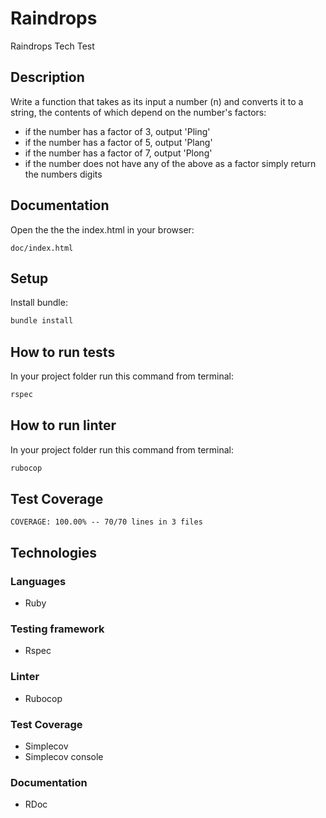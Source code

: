 # Raindrops

Raindrops Tech Test

## Description
Write a function that takes as its input a number (n) and converts it to a string, the contents of which depend on the number's factors:
- if the number has a factor of 3, output 'Pling'
- if the number has a factor of 5, output 'Plang'
- if the number has a factor of 7, output 'Plong'
- if the number does not have any of the above as a factor simply return the numbers digits

## Documentation
Open the the the index.html in your browser:
```text
doc/index.html
```
## Setup
Install bundle:
```bash
bundle install
```

## How to run tests
In your project folder run this command from terminal:
```bash
rspec
```

## How to run linter
In your project folder run this command from terminal:
```bash
rubocop
```

## Test Coverage
```text
COVERAGE: 100.00% -- 70/70 lines in 3 files
```

## Technologies
### Languages
- Ruby

### Testing framework
- Rspec

### Linter
- Rubocop

### Test Coverage
- Simplecov
- Simplecov console

### Documentation
- RDoc
